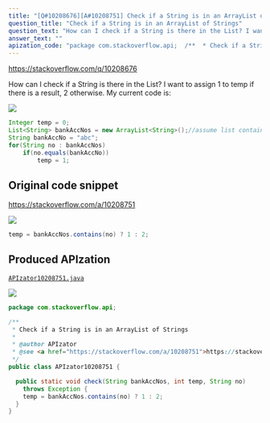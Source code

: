 ```yaml
---
title: "[Q#10208676][A#10208751] Check if a String is in an ArrayList of Strings"
question_title: "Check if a String is in an ArrayList of Strings"
question_text: "How can I check if a String is there in the List? I want to assign 1 to temp if there is a result, 2 otherwise. My current code is:"
answer_text: ""
apization_code: "package com.stackoverflow.api;  /**  * Check if a String is in an ArrayList of Strings  *  * @author APIzator  * @see <a href=\"https://stackoverflow.com/a/10208751\">https://stackoverflow.com/a/10208751</a>  */ public class APIzator10208751 {    public static void check(String bankAccNos, int temp, String no)     throws Exception {     temp = bankAccNos.contains(no) ? 1 : 2;   } }"
---
```


https://stackoverflow.com/q/10208676

How can I check if a String is there in the List?
I want to assign 1 to temp if there is a result, 2 otherwise.
My current code is:


<div class="code-logo"><img src="/stackoverflow.png" /></div>

```java
Integer temp = 0;
List<String> bankAccNos = new ArrayList<String>();//assume list contains values
String bankAccNo = "abc";
for(String no : bankAccNos)
    if(no.equals(bankAccNo))
        temp = 1;
```


## Original code snippet

https://stackoverflow.com/a/10208751



<div class="code-logo"><img src="/stackoverflow.png" /></div>

```java
temp = bankAccNos.contains(no) ? 1 : 2;
```

## Produced APIzation

[`APIzator10208751.java`](https://github.com/pasqualesalza/apization-temp-data/raw/master/search/APIzator10208751.java)

<div class="code-logo"><img src="/apizator.png" /></div>

```java
package com.stackoverflow.api;

/**
 * Check if a String is in an ArrayList of Strings
 *
 * @author APIzator
 * @see <a href="https://stackoverflow.com/a/10208751">https://stackoverflow.com/a/10208751</a>
 */
public class APIzator10208751 {

  public static void check(String bankAccNos, int temp, String no)
    throws Exception {
    temp = bankAccNos.contains(no) ? 1 : 2;
  }
}

```